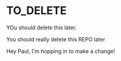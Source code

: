 # TO_DELETE

YOu should delete this later.

You should really delete this REPO later

Hey Paul, I'm hopping in to make a change!
